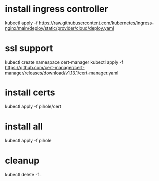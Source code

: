 # install ingress controller
kubectl apply -f https://raw.githubusercontent.com/kubernetes/ingress-nginx/main/deploy/static/provider/cloud/deploy.yaml

# ssl support
kubectl create namespace cert-manager
kubectl apply -f https://github.com/cert-manager/cert-manager/releases/download/v1.13.1/cert-manager.yaml
# install certs
kubectl apply -f pihole/cert

# install all
kubectl apply -f pihole

# cleanup
kubectl delete -f .